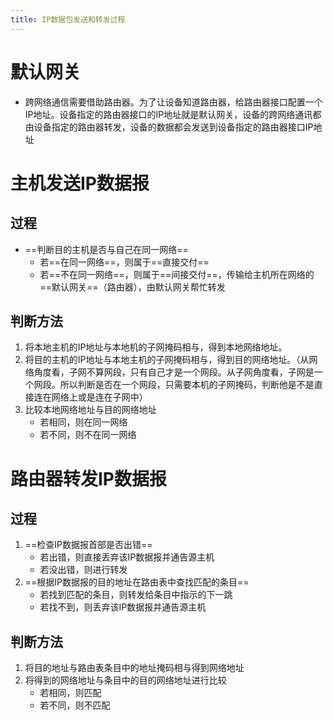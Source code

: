 ```yaml
---
title: IP数据包发送和转发过程
---
```




# 默认网关

- 跨网络通信需要借助路由器。为了让设备知道路由器，给路由器接口配置一个IP地址。设备指定的路由器接口的IP地址就是默认网关，设备的跨网络通讯都由设备指定的路由器转发，设备的数据都会发送到设备指定的路由器接口IP地址

# 主机发送IP数据报

## 过程

- ==判断目的主机是否与自己在同一网络==
  - 若==在同一网络==，则属于==直接交付==
  - 若==不在同一网络==，则属于==间接交付==，传输给主机所在网络的==默认网关==（路由器），由默认网关帮忙转发

## 判断方法

1. 将本地主机的IP地址与本地机的子网掩码相与，得到本地网络地址。
2. 将目的主机的IP地址与本地主机的子网掩码相与，得到目的网络地址。（从网络角度看，子网不算网段，只有自己才是一个网段。从子网角度看，子网是一个网段。所以判断是否在一个网段，只需要本机的子网掩码，判断他是不是直接连在网络上或是连在子网中）
3. 比较本地网络地址与目的网络地址
   - 若相同，则在同一网络
   - 若不同，则不在同一网络

# 路由器转发IP数据报

## 过程

1. ==检查IP数据报首部是否出错==
   - 若出错，则直接丢弃该IP数据报并通告源主机
   - 若没出错，则进行转发
2. ==根据IP数据报的目的地址在路由表中查找匹配的条目==
   - 若找到匹配的条目，则转发给条目中指示的下一跳
   - 若找不到，则丢弃该IP数据报并通告源主机

## 判断方法

1. 将目的地址与路由表条目中的地址掩码相与得到网络地址
2. 将得到的网络地址与条目中的目的网络地址进行比较
   - 若相同，则匹配
   - 若不同，则不匹配